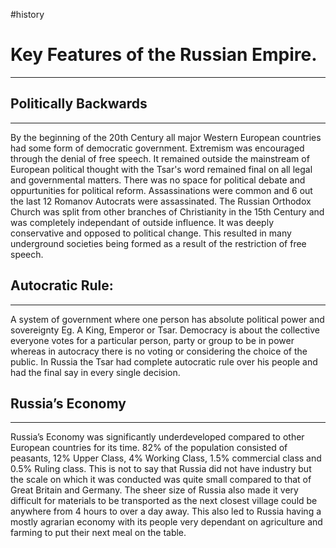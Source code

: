 #history 
# Key Features of the Russian Empire.
---

## Politically Backwards
---

By the beginning of the 20th Century all major Western European countries had some form of democratic government. Extremism was encouraged through the denial of free speech. It remained outside the mainstream of European political thought with the Tsar's word remained final on all legal and governmental matters. There was no space for political debate and oppurtunities for political reform. Assassinations were common and 6 out the last 12 Romanov Autocrats were assassinated. The Russian Orthodox Church was split from other branches of Christianity in the 15th Century and was completely independant of outside influence. It was deeply conservative and opposed to political change. This resulted in many underground societies being formed as a result of the restriction of free speech. 

## Autocratic Rule:

---

A system of government where one person has absolute political power and sovereignty Eg. A King, Emperor or Tsar. Democracy is about the collective everyone votes for a particular person, party or group to be in power whereas in autocracy there is no voting or considering the choice of the public. In Russia the Tsar had complete autocratic rule over his people and had the final say in every single decision. 

## Russia’s Economy

---

Russia’s Economy was significantly underdeveloped compared to other European countries for its time. 82% of the population consisted of peasants, 12% Upper Class, 4% Working Class, 1.5% commercial class and 0.5% Ruling class. This is not to say that Russia did not have industry but the scale on which it was conducted was quite small compared to that of Great Britain and Germany. The sheer size of Russia also made it very difficult for materials to be transported as the next closest village could be anywhere from 4 hours to over a day away. This also led to Russia having a mostly agrarian economy with its people very dependant on agriculture and farming to put their next meal on the table.